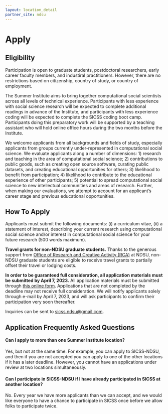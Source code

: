 ```yaml
---
layout: location_detail
partner_site: ndsu
---
```


# Apply

## Eligibility

Participation is open to graduate students, postdoctoral researchers, early career faculty members, and industiral practitioners. However, there are no restrictions based on citizenship, country of study, or country of employment.

The Summer Institute aims to bring together computational social scientists across all levels of technical experience. Participants with less experience with social science research will be expected to complete additional readings in advance of the Institute, and participants with less experience coding will be expected to complete the SICSS coding boot camp. Participants doing this preparatory work will be supported by a teaching assistant who will hold online office hours during the two months before the Institute.

We welcome applicants from all backgrounds and fields of study, especially applicants from groups currently under-represented in computational social science. We evaluate applicants along a number of dimensions: 1) research and teaching in the area of computational social science; 2) contributions to public goods, such as creating open source software, curating public datasets, and creating educational opportunities for others; 3) likelihood to benefit from participation; 4) likelihood to contribute to the educational experience of other participants; 5) potential to spread computational social science to new intellectual communities and areas of research. Further, when making our evaluations, we attempt to account for an applicant’s career stage and previous educational opportunities.


## How To Apply

Applicants must submit the following documents: (i) a curriculum vitae, (ii) a statement of interest, describing your current research using computational social science and/or interest in computational social science for your future research (500 words maximum).

**Travel grants for non-NDSU graduate students.** Thanks to the generous support from [Office of Research and Creative Activity (RCA)](https://www.ndsu.edu/research/) at NDSU, non-NDSU graduate students are eligible to receive travel grants to partially offset their travel or lodging costs.  

**In order to be guaranteed full consideration, all application materials must be submitted by April 7, 2023.** All application materials must be submitted through [this online form](https://ndstate.co1.qualtrics.com/jfe/form/SV_5c1zBEm5dULIpLw). Applications that are not completed by the deadline may not receive full consideration. We will notify applicants solely through e-mail by April 7, 2023, and will ask participants to confirm their participation very soon thereafter.

Inquiries can be sent to sicss.ndsu@gmail.com.

## Application Frequently Asked Questions

#### Can I apply to more than one Summer Institute location?

Yes, but not at the same time. For example, you can apply to SICSS-NDSU, and then if you are not accepted you can apply to one of the other locations if it has a later deadline. However, you cannot have an applications under review at two locations simultaneously.

#### Can I participate in SICSS-NDSU if I have already participated in SICSS at another location?

No. Every year we have more applicants than we can accept, and we would like everyone to have a chance to participate in SICSS once before we allow folks to participate twice.
